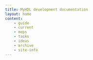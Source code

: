 ```yaml
---
title: MyHDL development documentation
layout: home
content:
    - guide 
    - current 
    - meps
    - tasks
    - ideas
    - archive
    - site-info 
---
```

